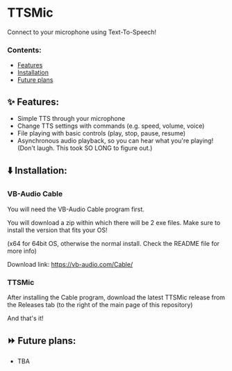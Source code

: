 # TTSMic
Connect to your microphone using Text-To-Speech!

### Contents:
- [Features](https://github.com/GaMeNu/TTSMic/edit/main/README.md#sparkles-features)
- [Installation](https://github.com/GaMeNu/TTSMic/edit/main/README.md#arrow_down-installation)
- [Future plans](https://github.com/GaMeNu/TTSMic/edit/main/README.md#fast_forward-future-plans)

## :sparkles: Features:
- Simple TTS through your microphone
- Change TTS settings with commands (e.g. speed, volume, voice)
- File playing with basic controls (play, stop, pause, resume)
- Asynchronous audio playback, so you can hear what you're playing! (Don't laugh. This took SO LONG to figure out.)

## :arrow_down: Installation:

### VB-Audio Cable
You will need the VB-Audio Cable program first.

You will download a zip within which there will be 2 exe files.
Make sure to install the version that fits your OS!

(x64 for 64bit OS, otherwise the normal install. Check the README file for more info)

Download link:
https://vb-audio.com/Cable/

### TTSMic
After installing the Cable program, download the latest TTSMic release from the Releases tab (to the right of the main page of this repository)

And that's it!

## :fast_forward: Future plans:
- TBA
